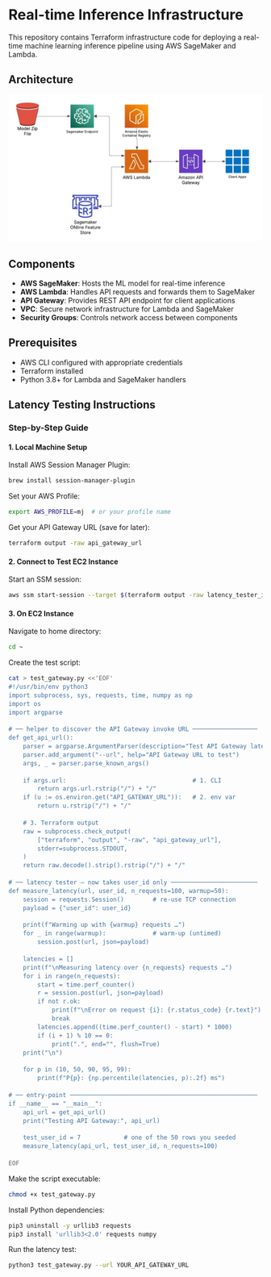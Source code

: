 # Real-time Inference Infrastructure

This repository contains Terraform infrastructure code for deploying a real-time machine learning inference pipeline using AWS SageMaker and Lambda.

## Architecture

![Solution Architecture](docs/Sagemaker%20-%20Serverless%20Predictor.jpeg)

## Components

- **AWS SageMaker**: Hosts the ML model for real-time inference
- **AWS Lambda**: Handles API requests and forwards them to SageMaker
- **API Gateway**: Provides REST API endpoint for client applications
- **VPC**: Secure network infrastructure for Lambda and SageMaker
- **Security Groups**: Controls network access between components

## Prerequisites

- AWS CLI configured with appropriate credentials
- Terraform installed
- Python 3.8+ for Lambda and SageMaker handlers



## Latency Testing Instructions


### Step-by-Step Guide

#### 1. Local Machine Setup

Install AWS Session Manager Plugin:
```bash
brew install session-manager-plugin
```

Set your AWS Profile:
```bash
export AWS_PROFILE=mj  # or your profile name
```

Get your API Gateway URL (save for later):
```bash
terraform output -raw api_gateway_url
```

#### 2. Connect to Test EC2 Instance

Start an SSM session:
```bash
aws ssm start-session --target $(terraform output -raw latency_tester_instance_id)
```

#### 3. On EC2 Instance

Navigate to home directory:
```bash
cd ~
```

Create the test script:
```bash
cat > test_gateway.py <<'EOF'
#!/usr/bin/env python3
import subprocess, sys, requests, time, numpy as np
import os
import argparse

# ── helper to discover the API Gateway invoke URL ──────────────────
def get_api_url():
    parser = argparse.ArgumentParser(description="Test API Gateway latency")
    parser.add_argument("--url", help="API Gateway URL to test")
    args, _ = parser.parse_known_args()

    if args.url:                                   # 1. CLI
        return args.url.rstrip("/") + "/"
    if (u := os.environ.get("API_GATEWAY_URL")):   # 2. env var
        return u.rstrip("/") + "/"

    # 3. Terraform output
    raw = subprocess.check_output(
        ["terraform", "output", "-raw", "api_gateway_url"],
        stderr=subprocess.STDOUT,
    )
    return raw.decode().strip().rstrip("/") + "/"

# ── latency tester — now takes user_id only ────────────────────────
def measure_latency(url, user_id, n_requests=100, warmup=50):
    session = requests.Session()        # re‑use TCP connection
    payload = {"user_id": user_id}

    print(f"Warming up with {warmup} requests …")
    for _ in range(warmup):             # warm‑up (untimed)
        session.post(url, json=payload)

    latencies = []
    print(f"\nMeasuring latency over {n_requests} requests …")
    for i in range(n_requests):
        start = time.perf_counter()
        r = session.post(url, json=payload)
        if not r.ok:
            print(f"\nError on request {i}: {r.status_code} {r.text}")
            break
        latencies.append((time.perf_counter() - start) * 1000)
        if (i + 1) % 10 == 0:
            print(".", end="", flush=True)
    print("\n")

    for p in (10, 50, 90, 95, 99):
        print(f"P{p}: {np.percentile(latencies, p):.2f} ms")

# ── entry‑point ────────────────────────────────────────────────────
if __name__ == "__main__":
    api_url = get_api_url()
    print("Testing API Gateway:", api_url)

    test_user_id = 7            # one of the 50 rows you seeded
    measure_latency(api_url, test_user_id, n_requests=100)

EOF
```

Make the script executable:
```bash
chmod +x test_gateway.py
```

Install Python dependencies:
```bash
pip3 uninstall -y urllib3 requests
pip3 install 'urllib3<2.0' requests numpy
```

Run the latency test:
```bash
python3 test_gateway.py --url YOUR_API_GATEWAY_URL
```
